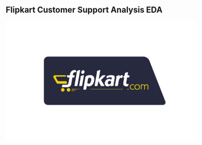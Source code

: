 ## Flipkart Customer Support Analysis EDA
![](https://github.com/Rishabh45/Flipkart_Customer_Support_Analysis_EDA/blob/main/flipkart_logo.png)
